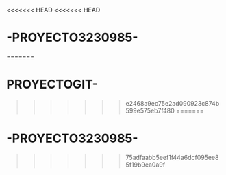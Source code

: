 <<<<<<< HEAD
<<<<<<< HEAD
# -PROYECTO3230985-
=======
# PROYECTOGIT-
>>>>>>> e2468a9ec75e2ad090923c874b599e575eb7f480
=======
# -PROYECTO3230985-
>>>>>>> 75adfaabb5eef1f44a6dcf095ee85f19b9ea0a9f
